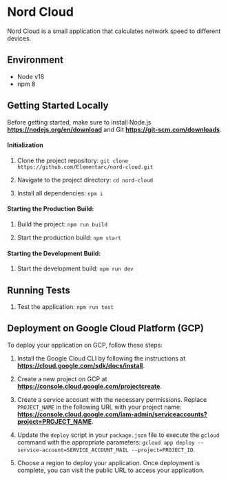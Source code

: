 # Nord Cloud

Nord Cloud is a small application that calculates network speed to different devices.

## Environment

- Node v18
- npm 8

## Getting Started Locally

Before getting started, make sure to install Node.js **https://nodejs.org/en/download** and Git **https://git-scm.com/downloads**.

#### Initialization

1. Clone the project repository:
   `git clone https://github.com/Elementarc/nord-cloud.git`

2. Navigate to the project directory:
   `cd nord-cloud`

3. Install all dependencies:
   `npm i`

#### Starting the Production Build:

1. Build the project:
   `npm run build`

2. Start the production build:
   `npm start`

#### Starting the Development Build:

1. Start the development build:
   `npm run dev`

## Running Tests

1. Test the application:
   `npm run test`

## Deployment on Google Cloud Platform (GCP)

To deploy your application on GCP, follow these steps:

1. Install the Google Cloud CLI by following the instructions at **https://cloud.google.com/sdk/docs/install**.

2. Create a new project on GCP at **https://console.cloud.google.com/projectcreate**.

3. Create a service account with the necessary permissions. Replace `PROJECT_NAME` in the following URL with your project name: **https://console.cloud.google.com/iam-admin/serviceaccounts?project=PROJECT_NAME**.

4. Update the `deploy` script in your `package.json` file to execute the `gcloud` command with the appropriate parameters: `gcloud app deploy --service-account=SERVICE_ACCOUNT_MAIL --project=PROJECT_ID`.

5. Choose a region to deploy your application. Once deployment is complete, you can visit the public URL to access your application.
